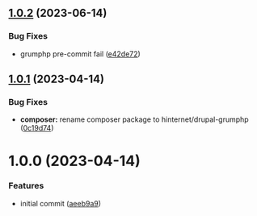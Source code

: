 ## [1.0.2](https://github.com/hinternet/drupal-grumphp/compare/v1.0.1...v1.0.2) (2023-06-14)


### Bug Fixes

* grumphp pre-commit fail ([e42de72](https://github.com/hinternet/drupal-grumphp/commit/e42de72bfe1310e00a9cfaf2eba80b19a480bc70))

## [1.0.1](https://github.com/hinternet/drupal-grumphp/compare/v1.0.0...v1.0.1) (2023-04-14)


### Bug Fixes

* **composer:** rename composer package to hinternet/drupal-grumphp ([0c19d74](https://github.com/hinternet/drupal-grumphp/commit/0c19d741f61333c0dfb046b27f24b1df1ed4817b))

# 1.0.0 (2023-04-14)


### Features

* initial commit ([aeeb9a9](https://github.com/hinternet/drupal-grumphp/commit/aeeb9a92a04ad1c6729ae34241b6ddd965a12827))
